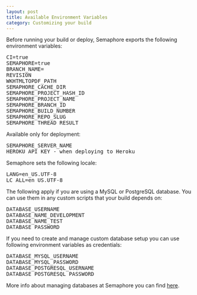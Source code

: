 ```yaml
---
layout: post
title: Available Environment Variables
category: Customizing your build
---
```


Before running your build or deploy, Semaphore exports the following environment variables:

<pre>CI=true
SEMAPHORE=true
BRANCH_NAME=<current_branch_name>
REVISION
WKHTMLTOPDF_PATH
SEMAPHORE_CACHE_DIR
SEMAPHORE_PROJECT_HASH_ID
SEMAPHORE_PROJECT_NAME
SEMAPHORE_BRANCH_ID
SEMAPHORE_BUILD_NUMBER
SEMAPHORE_REPO_SLUG
SEMAPHORE_THREAD_RESULT
</pre>

Available only for deployment:

<pre>
SEMAPHORE_SERVER_NAME
HEROKU_API_KEY - when deploying to Heroku
</pre>

Semaphore sets the following locale:

<pre>
LANG=en_US.UTF-8
LC_ALL=en_US.UTF-8
</pre>

The following apply if you are using a MySQL or PostgreSQL database. You can use them in any custom scripts that your build depends on:

<pre>DATABASE_USERNAME
DATABASE_NAME_DEVELOPMENT
DATABASE_NAME_TEST
DATABASE_PASSWORD
</pre>

If you need to create and manage custom database setup you can use following environment variables as credentials:

<pre>
DATABASE_MYSQL_USERNAME
DATABASE_MYSQL_PASSWORD
DATABASE_POSTGRESQL_USERNAME
DATABASE_POSTGRESQL_PASSWORD
</pre>

More info about managing databases at Semaphore you can find [here](/docs/how-to-configure-database.html).

